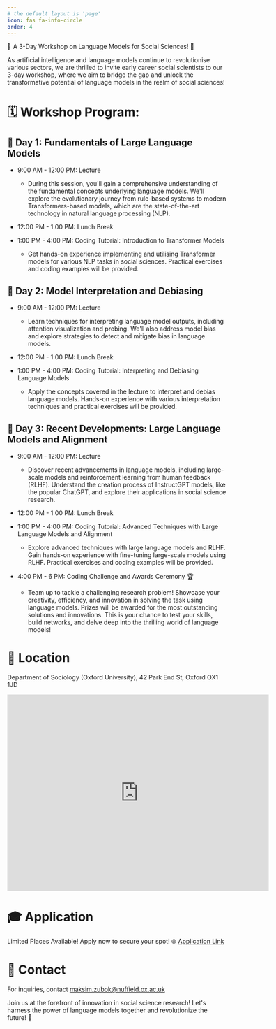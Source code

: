 ```yaml
---
# the default layout is 'page'
icon: fas fa-info-circle
order: 4
---
```


📢 A 3-Day Workshop on Language Models for Social Sciences! 🚀

As artificial intelligence and language models continue to revolutionise various sectors, we are thrilled to invite early career social scientists to our 3-day workshop, where we aim to bridge the gap and unlock the transformative potential of language models in the realm of social sciences!

# 🗓️ Workshop Program:

## 📅 Day 1: Fundamentals of Large Language Models
- 9:00 AM - 12:00 PM: Lecture
  + During this session, you'll gain a comprehensive understanding of the fundamental concepts underlying language models. We'll explore the evolutionary journey from rule-based systems to modern Transformers-based models, which are the state-of-the-art technology in natural language processing (NLP).

- 12:00 PM - 1:00 PM: Lunch Break

- 1:00 PM - 4:00 PM: Coding Tutorial: Introduction to Transformer Models
  + Get hands-on experience implementing and utilising Transformer models for various NLP tasks in social sciences. Practical exercises and coding examples will be provided.

## 📅 Day 2: Model Interpretation and Debiasing
- 9:00 AM - 12:00 PM: Lecture
    + Learn techniques for interpreting language model outputs, including attention visualization and probing. We'll also address model bias and explore strategies to detect and mitigate bias in language models.

- 12:00 PM - 1:00 PM: Lunch Break

- 1:00 PM - 4:00 PM: Coding Tutorial: Interpreting and Debiasing Language Models
    + Apply the concepts covered in the lecture to interpret and debias language models. Hands-on experience with various interpretation techniques and practical exercises will be provided.

## 📅 Day 3: Recent Developments: Large Language Models and Alignment
- 9:00 AM - 12:00 PM: Lecture
     + Discover recent advancements in language models, including large-scale models and reinforcement learning from human feedback (RLHF). Understand the creation process of InstructGPT models, like the popular ChatGPT, and explore their applications in social science research.

- 12:00 PM - 1:00 PM: Lunch Break

- 1:00 PM - 4:00 PM: Coding Tutorial: Advanced Techniques with Large Language Models and Alignment
    + Explore advanced techniques with large language models and RLHF. Gain hands-on experience with fine-tuning large-scale models using RLHF. Practical exercises and coding examples will be provided.

- 4:00 PM - 6 PM: Coding Challenge and Awards Ceremony 🏆
    + Team up to tackle a challenging research problem! Showcase your creativity, efficiency, and innovation in solving the task using language models. Prizes will be awarded for the most outstanding solutions and innovations. This is your chance to test your skills, build networks, and delve deep into the thrilling world of language models!

# 📍 Location 
Department of Sociology (Oxford University), 42 Park End St, Oxford OX1 1JD

<iframe src="https://www.google.com/maps/embed?pb=!1m18!1m12!1m3!1d519.2353084123006!2d-1.2645031696096403!3d51.752909072670654!2m3!1f0!2f0!3f0!3m2!1i1024!2i768!4f13.1!3m3!1m2!1s0x4876c757ec7e4397%3A0x32ecdfb733280012!2sDepartment%20of%20Sociology!5e0!3m2!1sde!2suk!4v1690200593211!5m2!1sde!2suk" width="600" height="450" style="border:0;" allowfullscreen="" loading="lazy" referrerpolicy="no-referrer-when-downgrade"></iframe>

# 🎓 Application
Limited Places Available! Apply now to secure your spot!
🌐 [Application Link](https://forms.gle/BVYmKGhepGE9Y5HT6)

# 📧 Contact
For inquiries, contact [maksim.zubok@nuffield.ox.ac.uk](mailto:maksim.zubok@nuffield.ox.ac.uk)

Join us at the forefront of innovation in social science research! Let's harness the power of language models together and revolutionize the future! 🌟
